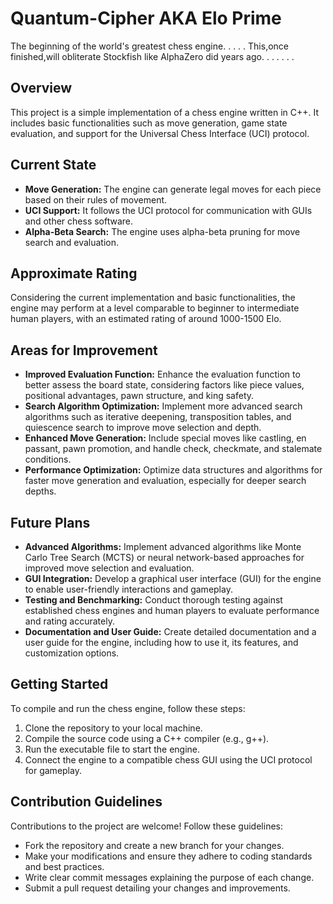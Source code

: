 # Quantum-Cipher AKA Elo Prime
The beginning of the world's greatest chess engine. . . . . This,once finished,will obliterate Stockfish like AlphaZero did years ago. . . . . . . 

## Overview

This project is a simple implementation of a chess engine written in C++. It includes basic functionalities such as move generation, game state evaluation, and support for the Universal Chess Interface (UCI) protocol.

## Current State

- **Move Generation:** The engine can generate legal moves for each piece based on their rules of movement.
- **UCI Support:** It follows the UCI protocol for communication with GUIs and other chess software.
- **Alpha-Beta Search:** The engine uses alpha-beta pruning for move search and evaluation.

## Approximate Rating

Considering the current implementation and basic functionalities, the engine may perform at a level comparable to beginner to intermediate human players, with an estimated rating of around 1000-1500 Elo.

## Areas for Improvement

- **Improved Evaluation Function:** Enhance the evaluation function to better assess the board state, considering factors like piece values, positional advantages, pawn structure, and king safety.
- **Search Algorithm Optimization:** Implement more advanced search algorithms such as iterative deepening, transposition tables, and quiescence search to improve move selection and depth.
- **Enhanced Move Generation:** Include special moves like castling, en passant, pawn promotion, and handle check, checkmate, and stalemate conditions.
- **Performance Optimization:** Optimize data structures and algorithms for faster move generation and evaluation, especially for deeper search depths.

## Future Plans

- **Advanced Algorithms:** Implement advanced algorithms like Monte Carlo Tree Search (MCTS) or neural network-based approaches for improved move selection and evaluation.
- **GUI Integration:** Develop a graphical user interface (GUI) for the engine to enable user-friendly interactions and gameplay.
- **Testing and Benchmarking:** Conduct thorough testing against established chess engines and human players to evaluate performance and rating accurately.
- **Documentation and User Guide:** Create detailed documentation and a user guide for the engine, including how to use it, its features, and customization options.

## Getting Started

To compile and run the chess engine, follow these steps:

1. Clone the repository to your local machine.
2. Compile the source code using a C++ compiler (e.g., g++).
3. Run the executable file to start the engine.
4. Connect the engine to a compatible chess GUI using the UCI protocol for gameplay.

## Contribution Guidelines

Contributions to the project are welcome! Follow these guidelines:

- Fork the repository and create a new branch for your changes.
- Make your modifications and ensure they adhere to coding standards and best practices.
- Write clear commit messages explaining the purpose of each change.
- Submit a pull request detailing your changes and improvements.

